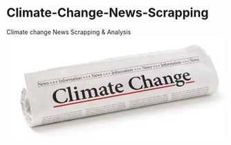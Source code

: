# Climate-Change-News-Scrapping
Climate change News Scrapping &amp; Analysis
</br>
![screenshot](climate.jpg)
